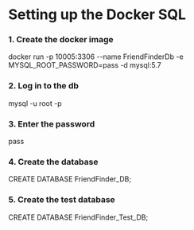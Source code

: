 # Setting up the Docker SQL

### 1. Create the docker image

docker run -p 10005:3306 --name FriendFinderDb -e MYSQL_ROOT_PASSWORD=pass -d mysql:5.7

### 2. Log in to the db

mysql -u root -p

### 3. Enter the password

pass

### 4. Create the database

CREATE DATABASE FriendFinder_DB;

### 5. Create the test database

CREATE DATABASE FriendFinder_Test_DB;
